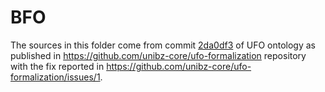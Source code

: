 # BFO
The sources in this folder come from commit [2da0df3](https://github.com/unibz-core/ufo-formalization/commit/2da0df377b42bb89599ba9dca3a9ef88bf86ccfc) of UFO ontology as published in https://github.com/unibz-core/ufo-formalization repository with the fix reported in https://github.com/unibz-core/ufo-formalization/issues/1.